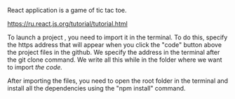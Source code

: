 React application is a game of tic tac toe.

https://ru.react.js.org/tutorial/tutorial.html</i>

To launch a  project , you need to import it in the terminal. To do this, specify the https address that will appear when you click the "code" button above the project files in the github. We specify the address in the terminal after the git clone command. We write all this while in the folder where we want to import <i>the code.</i>

After importing the files, you need to open the root folder in the terminal and install all the dependencies using the "npm install" command.
